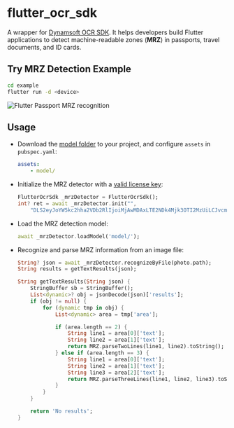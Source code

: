 # flutter_ocr_sdk

A wrapper for [Dynamsoft OCR SDK](https://www.dynamsoft.com/label-recognition/overview/). It helps developers build Flutter applications to detect machine-readable zones (**MRZ**) in passports, travel documents, and ID cards. 

## Try MRZ Detection Example

```bash
cd example
flutter run -d <device>
```

![Flutter Passport MRZ recognition](https://www.dynamsoft.com/codepool/img/2021/07/flutter-passport-mrz-recognition.jpg)

## Usage
- Download the [model folder](https://github.com/yushulx/flutter_ocr_sdk/tree/main/example/model) to your project, and configure `assets` in `pubspec.yaml`:

    ```yml
    assets:
        - model/
    ```

- Initialize the MRZ detector with a [valid license key](https://www.dynamsoft.com/customer/license/trialLicense/?product=dlr):

    ```dart
    FlutterOcrSdk _mrzDetector = FlutterOcrSdk();
    int? ret = await _mrzDetector.init("",
        "DLS2eyJoYW5kc2hha2VDb2RlIjoiMjAwMDAxLTE2NDk4Mjk3OTI2MzUiLCJvcmdhbml6YXRpb25JRCI6IjIwMDAwMSIsInNlc3Npb25QYXNzd29yZCI6IndTcGR6Vm05WDJrcEQ5YUoifQ==");
    ```
- Load the MRZ detection model:
    ```dart
    await _mrzDetector.loadModel('model/');
    ```
- Recognize and parse MRZ information from an image file:

    ```dart
    String? json = await _mrzDetector.recognizeByFile(photo.path);
    String results = getTextResults(json);

    String getTextResults(String json) {
        StringBuffer sb = StringBuffer();
        List<dynamic>? obj = jsonDecode(json)['results'];
        if (obj != null) {
            for (dynamic tmp in obj) {
                List<dynamic> area = tmp['area'];

                if (area.length == 2) {
                    String line1 = area[0]['text'];
                    String line2 = area[1]['text'];
                    return MRZ.parseTwoLines(line1, line2).toString();
                } else if (area.length == 3) {
                    String line1 = area[0]['text'];
                    String line2 = area[1]['text'];
                    String line3 = area[2]['text'];
                    return MRZ.parseThreeLines(line1, line2, line3).toString();
                }
            }
        }

        return 'No results';
    }
    ```


